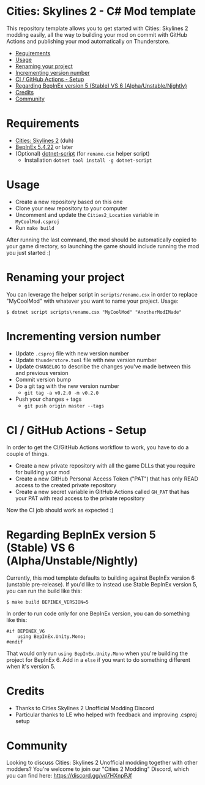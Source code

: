 # Cities: Skylines 2 - C# Mod template

This repository template allows you to get started with Cities: Skylines 2 modding easily, all the way to building your mod on commit with GitHub Actions and publishing your mod automatically on Thunderstore.

- [Requirements](#requirements)
- [Usage](#usage)
- [Renaming your project](#renaming-your-project)
- [Incrementing version number](#incrementing-version-number)
- [CI / GitHub Actions - Setup](#ci-github-actions-setup)
- [Regarding BepInEx version 5 (Stable) VS 6 (Alpha/Unstable/Nightly)](#regarding-bepinex-version-5-stable-vs-6-alphaunstablenightly)
- [Credits](#credits)
- [Community](#community)

# Requirements

- [Cities: Skylines 2](https://store.steampowered.com/app/949230/Cities_Skylines_II/) (duh)
- [BepInEx 5.4.22](https://github.com/BepInEx/BepInEx/releases) or later
- (Optional) [dotnet-script](https://github.com/dotnet-script/dotnet-script) (for `rename.csx` helper script)
    - Installation `dotnet tool install -g dotnet-script`

# Usage

- Create a new repository based on this one
- Clone your new repository to your computer
- Uncomment and update the `Cities2_Location` variable in `MyCoolMod.csproj`
- Run `make build`

After running the last command, the mod should be automatically copied to your game directory,
so launching the game should include running the mod you just started :)

# Renaming your project

You can leverage the helper script in `scripts/rename.csx` in order to replace "MyCoolMod" with whatever you want to name your project. Usage:

```
$ dotnet script scripts\rename.csx "MyCoolMod" "AnotherModIMade"
```

# Incrementing version number

- Update `.csproj` file with new version number
- Update `thunderstore.toml` file with new version number
- Update `CHANGELOG` to describe the changes you've made between this and previous version
- Commit version bump
- Do a git tag with the new version number
    - `git tag -a v0.2.0 -m v0.2.0`
- Push your changes + tags
    - `git push origin master --tags`

# CI / GitHub Actions - Setup

In order to get the CI/GitHub Actions workflow to work, you have to do a couple of things.

- Create a new private repository with all the game DLLs that you require for building your mod
- Create a new GitHub Personal Access Token ("PAT") that has only READ access to the created private repository
- Create a new secret variable in GitHub Actions called `GH_PAT` that has your PAT with read access to the private repository

Now the CI job should work as expected :)

# Regarding BepInEx version 5 (Stable) VS 6 (Alpha/Unstable/Nightly)

Currently, this mod template defaults to building against BepInEx version 6 (unstable pre-release). If you'd like to instead use Stable BepInEx version 5, you can run the build like this:

```
$ make build BEPINEX_VERSION=5
```

In order to run code only for one BepInEx version, you can do something like this:

```
#if BEPINEX_V6
    using BepInEx.Unity.Mono;
#endif
```

That would only run `using BepInEx.Unity.Mono` when you're building the project for BepInEx 6. Add in a `else` if you want to do something different when it's version 5.

# Credits

- Thanks to Cities Skylines 2 Unofficial Modding Discord
- Particular thanks to LE who helped with feedback and improving .csproj setup

# Community

Looking to discuss Cities: Skylines 2 Unofficial modding together with other modders? You're welcome to join our "Cities 2 Modding" Discord, which you can find here: https://discord.gg/vd7HXnpPJf